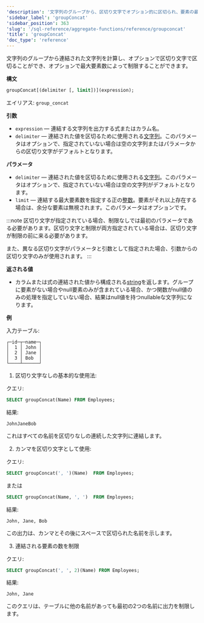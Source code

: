 ```yaml
---
'description': '文字列のグループから、区切り文字でオプション的に区切られ、要素の最大数でオプション的に制限された連結された文字列を計算します。'
'sidebar_label': 'groupConcat'
'sidebar_position': 363
'slug': '/sql-reference/aggregate-functions/reference/groupconcat'
'title': 'groupConcat'
'doc_type': 'reference'
---
```


文字列のグループから連結された文字列を計算し、オプションで区切り文字で区切ることができ、オプションで最大要素数によって制限することができます。

**構文**

```sql
groupConcat[(delimiter [, limit])](expression);
```

エイリアス: `group_concat`

**引数**

- `expression` — 連結する文字列を出力する式またはカラム名。
- `delimiter` — 連結された値を区切るために使用される[文字列](../../../sql-reference/data-types/string.md)。このパラメータはオプションで、指定されていない場合は空の文字列またはパラメータからの区切り文字がデフォルトとなります。

**パラメータ**

- `delimiter` — 連結された値を区切るために使用される[文字列](../../../sql-reference/data-types/string.md)。このパラメータはオプションで、指定されていない場合は空の文字列がデフォルトとなります。
- `limit` — 連結する最大要素数を指定する正の[整数](../../../sql-reference/data-types/int-uint.md)。要素がそれ以上存在する場合は、余分な要素は無視されます。このパラメータはオプションです。

:::note
区切り文字が指定されている場合、制限なしでは最初のパラメータである必要があります。区切り文字と制限が両方指定されている場合は、区切り文字が制限の前に来る必要があります。

また、異なる区切り文字がパラメータと引数として指定された場合、引数からの区切り文字のみが使用されます。
:::

**返される値**

- カラムまたは式の連結された値から構成される[string](../../../sql-reference/data-types/string.md)を返します。グループに要素がない場合やnull要素のみが含まれている場合、かつ関数がnull値のみの処理を指定していない場合、結果はnull値を持つnullableな文字列になります。

**例**

入力テーブル:

```text
┌─id─┬─name─┐
│  1 │ John │
│  2 │ Jane │
│  3 │ Bob  │
└────┴──────┘
```

1. 区切り文字なしの基本的な使用法:

クエリ:

```sql
SELECT groupConcat(Name) FROM Employees;
```

結果:

```text
JohnJaneBob
```

これはすべての名前を区切りなしの連続した文字列に連結します。

2. カンマを区切り文字として使用:

クエリ:

```sql
SELECT groupConcat(', ')(Name)  FROM Employees;
```

または

```sql
SELECT groupConcat(Name, ', ')  FROM Employees;
```

結果:

```text
John, Jane, Bob
```

この出力は、カンマとその後にスペースで区切られた名前を示します。

3. 連結される要素の数を制限

クエリ:

```sql
SELECT groupConcat(', ', 2)(Name) FROM Employees;
```

結果:

```text
John, Jane
```

このクエリは、テーブルに他の名前があっても最初の2つの名前に出力を制限します。
